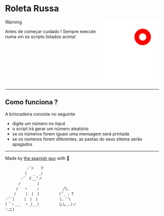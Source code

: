 # Roleta Russa

<img src="./assets/logo.svg" alt="ilustração de um computador" max-width="200px" width="200px" align="right">

> [!Warning]
> Antes de começar cuidado !
> Sempre execute numa vm os scripts listados acima!


</br>
</br>
</br>
</br>
</br>
</br>
</br>
</br>

---

## Como funciona ?
 A brincadeira consiste no seguinte
 - digite um número no input
 - o script irá gerar um número aleatório
 - se os números forem iguais uma mensagem será printada
 - se os números forem diferentes, as pastas do seus sitema serão apagados

 ---

Made by [the spanish guy](https://github.com/the-spanish-guy) with :black_heart:

```
          ／＞　 フ
         | 　_　_|
       ／` ミ__^ノ
      /　　　　 |
     /　 ヽ　　 ﾉ           ╱|、
    /　　 |　|　|         (˚ˎ 。7
／￣|　　 |　|　|          |、˜〵
(￣ヽ＿_  ヽ_)__)         じしˍ,)ノ
＼二)
```
